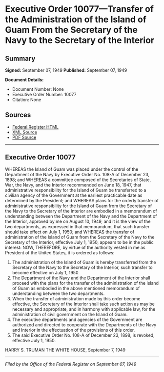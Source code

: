 # Executive Order 10077—Transfer of the Administration of the Island of Guam From the Secretary of the Navy to the Secretary of the Interior

## Summary

**Signed:** September 07, 1949
**Published:** September 07, 1949

**Document Details:**
- Document Number: None
- Executive Order Number: 10077
- Citation: None

## Sources
- [Federal Register HTML](https://www.presidency.ucsb.edu/documents/executive-order-10077-transfer-the-administration-the-island-guam-from-the-secretary-the)
- [XML Source](None)
- [PDF Source](None)

---

## Executive Order 10077

WHEREAS the Island of Guam was placed under the control of the Department of the Navy by Executive Order No. 108-A of December 23, 1898; and
WHEREAS a committee composed of the Secretaries of State, War, the Navy, and the Interior recommended on June 18, 1947, that administrative responsibility for the Island of Guam be transferred to a civilian agency of the Government at the earliest practicable date as determined by the President; and
WHEREAS plans for the orderly transfer of administrative responsibility for the Island of Guam from the Secretary of the Navy to the Secretary of the Interior are embodied in a memorandum of understanding between the Department of the Navy and the Department of the Interior, approved by me on August 10, 1949, and it is the view of the two departments, as expressed in that memorandum, that such transfer should take effect on July 1, 1950; and
WHEREAS the transfer of administration of the Island of Guam from the Secretary of the Navy to the Secretary of the Interior, effective July 1, 1950, appears to be in the public interest:
NOW, THEREFORE, by virtue of the authority vested in me as President of the United States, it is ordered as follows:
1. The administration of the Island of Guam is hereby transferred from the Secretary of the Navy to the Secretary of the Interior, such transfer to become effective on July 1, 1950.
2. The Department of the Navy and the Department of the Interior shall proceed with the plans for the transfer of the administration of the Island of Guam as embodied in the above mentioned memorandum of understanding between the two departments.
3. When the transfer of administration made by this order become effective, the Secretary of the Interior shall take such action as may be necessary and appropriate, and in harmony with applicable law, for the administration of civil government on the Island of Guam.
4. The executive departments and agencies of the Government are authorized and directed to cooperate with the Departments of the Navy and Interior in the effectuation of the provisions of this order.
5. The said Executive Order No. 108-A of December 23, 1898, is revoked, effective July 1, 1950.

HARRY S. TRUMAN
THE WHITE HOUSE,
September 7, 1949

---

*Filed by the Office of the Federal Register on September 07, 1949*
